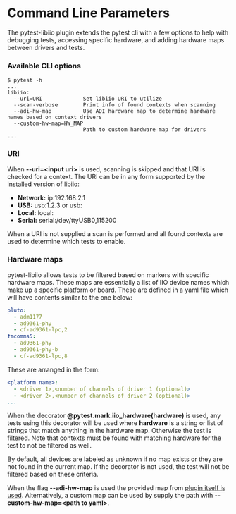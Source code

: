 # Command Line Parameters

The pytest-libiio plugin extends the pytest cli with a few options to help with debugging tests, accessing specific hardware, and adding hardware maps between drivers and tests.


### Available CLI options

```
$ pytest -h
...
libiio:
  --uri=URI             Set libiio URI to utilize
  --scan-verbose        Print info of found contexts when scanning
  --adi-hw-map          Use ADI hardware map to determine hardware names based on context drivers
  --custom-hw-map=HW_MAP
                        Path to custom hardware map for drivers
...
```

### URI

When **--uri=<input uri\>** is used, scanning is skipped and that URI is checked for a context. The URI can be in any form supported by the installed version of libiio:

- **Network:** ip:192.168.2.1
- **USB:** usb:1.2.3 or usb:
- **Local:** local:
- **Serial:** serial:/dev/ttyUSB0,115200

When a URI is not supplied a scan is performed and all found contexts are used to determine which tests to enable.

### Hardware maps

pytest-libiio allows tests to be filtered based on markers with specific hardware maps. These maps are essentially a list of IIO device names which make up a specific platform or board. These are defined in a yaml file which will have contents similar to the one below:

``` yaml
pluto:
  - adm1177
  - ad9361-phy
  - cf-ad9361-lpc,2
fmcomms5:
  - ad9361-phy
  - ad9361-phy-b
  - cf-ad9361-lpc,8
```

These are arranged in the form:
``` yaml
<platform name>:
  - <driver 1>,<number of channels of driver 1 (optional)>
  - <driver 2>,<number of channels of driver 2 (optional)>
...
```

When the decorator **@pytest.mark.iio_hardware(hardware)** is used, any tests using this decorator will be used where **hardware** is a string or list of strings that match anything in the hardware map. Otherwise the test is filtered. Note that contexts must be found with matching hardware for the test to not be filtered as well.

By default, all devices are labeled as unknown if no map exists or they are not found in the current map. If the decorator is not used, the test will not be filtered based on these criteria.

When the flag **--adi-hw-map** is used the provided map from [plugin itself is used](https://github.com/tfcollins/pytest-libiio/blob/master/pytest_libiio/resources/adi_hardware_map.yml). Alternatively, a custom map can be used by supply the path with **--custom-hw-map=<path to yaml\>**.
